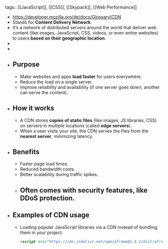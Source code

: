 tags:: [[JavaScript]], [[CSS]], [[Skypack]], [[Web Performance]]

- https://developer.mozilla.org/de/docs/Glossary/CDN
- Stands for **Content Delivery Network**.
- It’s a network of distributed servers around the world that deliver web content (like images, JavaScript, CSS, videos, or even entire websites) to users **based on their geographic location**.
-
-
- ## Purpose
	- Make websites and apps **load faster** for users everywhere.
	- Reduce the load on a single server.
	- Improve reliability and availability (if one server goes down, another can serve the content).
- ## How it works
	- A CDN stores **copies of static files** (like images, JS libraries, CSS) on servers in multiple locations (called **edge servers**).
	- When a user visits your site, the CDN serves the files from the **nearest server**, minimizing latency.
- ## Benefits
	- Faster page load times.
	- Reduced bandwidth costs.
	- Better scalability during traffic spikes.
	- Often comes with **security features**, like DDoS protection.
		-
- ## Examples of CDN usage
	- Loading popular JavaScript libraries via a CDN instead of bundling them in your project:
	  
	  ```html
	  <script src="https://cdn.jsdelivr.net/npm/aframe@1.4.2/dist/aframe.min.js"></script>
	  ```